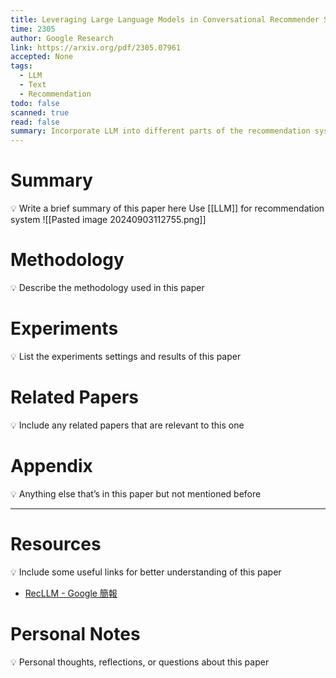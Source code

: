 ```yaml
---
title: Leveraging Large Language Models in Conversational Recommender Systems
time: 2305
author: Google Research
link: https://arxiv.org/pdf/2305.07961
accepted: None
tags:
  - LLM
  - Text
  - Recommendation
todo: false
scanned: true
read: false
summary: Incorporate LLM into different parts of the recommendation system on YouTube videos
---
```

# Summary
💡 Write a brief summary of this paper here
Use [[LLM]] for recommendation system
![[Pasted image 20240903112755.png]]
# Methodology
💡 Describe the methodology used in this paper

# Experiments
💡 List the experiments settings and results of this paper

# Related Papers
💡 Include any related papers that are relevant to this one

# Appendix
💡 Anything else that’s in this paper but not mentioned before

---
# Resources
💡 Include some useful links for better understanding of this paper
- [RecLLM - Google 簡報](https://docs.google.com/presentation/d/1u73IetWYSF6nmIj5aVspYXvsxtnJOyOR02_PJHVW5SI/edit#slide=id.g2fb10149827_0_777)
# Personal Notes
💡 Personal thoughts, reflections, or questions about this paper